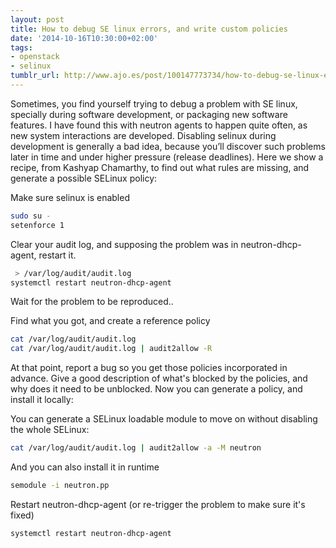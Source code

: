 ```yaml
---
layout: post
title: How to debug SE linux errors, and write custom policies
date: '2014-10-16T10:30:00+02:00'
tags:
- openstack
- selinux
tumblr_url: http://www.ajo.es/post/100147773734/how-to-debug-se-linux-errors-and-write-custom
---
```

Sometimes, you find yourself trying to debug a problem with SE linux, specially during software development, or packaging new software features.
I have found this with neutron agents to happen quite often, as new system interactions are developed.
Disabling selinux during development is generally a bad idea, because you’ll discover such problems later in time and under higher pressure (release deadlines).
Here we show a recipe, from Kashyap Chamarthy, to find out what rules are missing, and generate a possible SELinux policy:

Make sure selinux is enabled

```bash
sudo su -
setenforce 1
```

Clear your audit log, and supposing the problem was in neutron-dhcp-agent,
restart it.

```bash
 > /var/log/audit/audit.log
systemctl restart neutron-dhcp-agent
```

Wait for the problem to be reproduced..

Find what you got, and create a reference policy

```bash
cat /var/log/audit/audit.log
cat /var/log/audit/audit.log | audit2allow -R
```


At that point, report a bug so you get those policies incorporated in advance.
Give a good description of what's blocked by the policies, and why does it need to be unblocked.
Now you can generate a policy, and install it locally:

You can generate a SELinux loadable module to move on without
disabling the whole SELinux:

```bash
cat /var/log/audit/audit.log | audit2allow -a -M neutron
```

And you can also install it in runtime

```bash
semodule -i neutron.pp
```

Restart neutron-dhcp-agent (or re-trigger the problem to make sure it's fixed)

```bash
systemctl restart neutron-dhcp-agent
```


